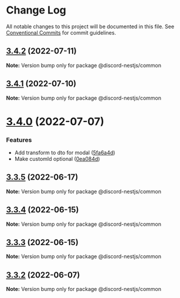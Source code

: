 # Change Log

All notable changes to this project will be documented in this file.
See [Conventional Commits](https://conventionalcommits.org) for commit guidelines.

## [3.4.2](https://github.com/fjodor-rybakov/discord-nestjs/compare/@discord-nestjs/common@3.4.1...@discord-nestjs/common@3.4.2) (2022-07-11)

**Note:** Version bump only for package @discord-nestjs/common





## [3.4.1](https://github.com/fjodor-rybakov/discord-nestjs/compare/@discord-nestjs/common@3.4.0...@discord-nestjs/common@3.4.1) (2022-07-10)

**Note:** Version bump only for package @discord-nestjs/common





# [3.4.0](https://github.com/fjodor-rybakov/discord-nestjs/compare/@discord-nestjs/common@3.3.5...@discord-nestjs/common@3.4.0) (2022-07-07)


### Features

* Add transform to dto for modal ([5fa6a4d](https://github.com/fjodor-rybakov/discord-nestjs/commit/5fa6a4dfd6bb62f66ba8a29c2975f9a9688d2009))
* Make customId optional ([0ea084d](https://github.com/fjodor-rybakov/discord-nestjs/commit/0ea084dc9f28f66cedeb2d21ab78506dc0e94de8))





## [3.3.5](https://github.com/fjodor-rybakov/discord-nestjs/compare/@discord-nestjs/common@3.3.4...@discord-nestjs/common@3.3.5) (2022-06-17)

**Note:** Version bump only for package @discord-nestjs/common





## [3.3.4](https://github.com/fjodor-rybakov/discord-nestjs/compare/@discord-nestjs/common@3.3.3...@discord-nestjs/common@3.3.4) (2022-06-15)

**Note:** Version bump only for package @discord-nestjs/common





## [3.3.3](https://github.com/fjodor-rybakov/discord-nestjs/compare/@discord-nestjs/common@3.3.2...@discord-nestjs/common@3.3.3) (2022-06-15)

**Note:** Version bump only for package @discord-nestjs/common





## [3.3.2](https://github.com/fjodor-rybakov/discord-nestjs/compare/@discord-nestjs/common@3.3.1...@discord-nestjs/common@3.3.2) (2022-06-07)

**Note:** Version bump only for package @discord-nestjs/common
